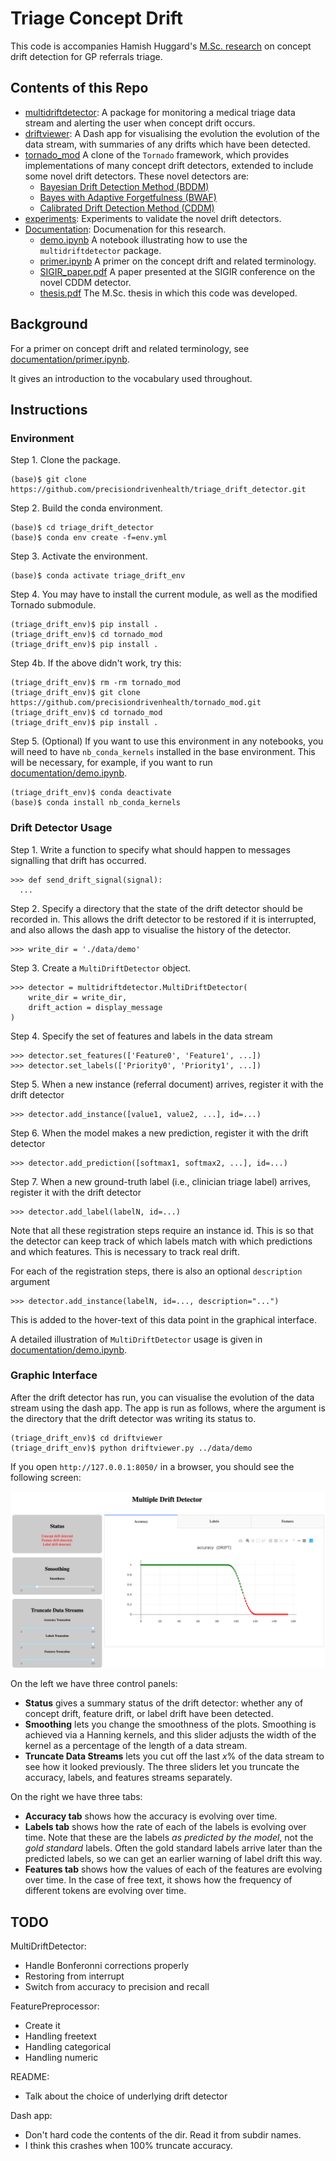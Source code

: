 # Triage Concept Drift

This code is accompanies Hamish Huggard's [M.Sc. research](documentation/thesis.pdf) on concept drift detection for GP referrals triage.

## Contents of this Repo

- [multidriftdetector](multidriftdetector): A package for monitoring a medical triage data stream and alerting the user when concept drift occurs.
- [driftviewer](driftviewer): A Dash app for visualising the evolution the evolution of the data stream, with summaries of any drifts which have been detected.
- [tornado_mod](tornado_mod) A clone of the `Tornado` framework, which provides implementations of many concept drift detectors, extended to include some novel drift detectors. These novel detectors are:
  - [Bayesian Drift Detection Method (BDDM)](tornado_mod/drift_detection/bddm.py)
  - [Bayes with Adaptive Forgetfulness (BWAF)](tornado_mod/drift_detection/bwaf.py)
  - [Calibrated Drift Detection Method (CDDM)](tornado_mod/drift_detection/cddm.py)
- [experiments](experiments): Experiments to validate the novel drift detectors.
- [Documentation](documentation): Documenation for this research.
  - [demo.ipynb](documentation/demo.ipynb) A notebook illustrating how to use the `multidriftdetector` package.
  - [primer.ipynb](documentation/primer.ipynb) A primer on the concept drift and related terminology.
  - [SIGIR_paper.pdf](documentation/SIGIR_paper.pdf) A paper presented at the SIGIR conference on the novel CDDM detector.
  - [thesis.pdf](documentation/thesis.pdf) The M.Sc. thesis in which this code was developed.

## Background

For a primer on concept drift and related terminology, see [documentation/primer.ipynb](documentation/primer.ipynb).

It gives an introduction to the vocabulary used throughout.

## Instructions

### Environment

Step 1. Clone the package.
```
(base)$ git clone https://github.com/precisiondrivenhealth/triage_drift_detector.git
```

Step 2. Build the conda environment.
```
(base)$ cd triage_drift_detector
(base)$ conda env create -f=env.yml
```

Step 3. Activate the environment.
```
(base)$ conda activate triage_drift_env
```

Step 4. You may have to install the current module, as well as the modified Tornado submodule.
```
(triage_drift_env)$ pip install .
(triage_drift_env)$ cd tornado_mod
(triage_drift_env)$ pip install .
```

Step 4b. If the above didn't work, try this:
```
(triage_drift_env)$ rm -rm tornado_mod
(triage_drift_env)$ git clone https://github.com/precisiondrivenhealth/tornado_mod.git
(triage_drift_env)$ cd tornado_mod
(triage_drift_env)$ pip install .
```

Step 5. (Optional) If you want to use this environment in any notebooks, you will need to have `nb_conda_kernels` installed in the base environment. This will be necessary, for example, if you want to run [documentation/demo.ipynb](documentation/demo.ipynb).
```
(triage_drift_env)$ conda deactivate
(base)$ conda install nb_conda_kernels
```

### Drift Detector Usage

Step 1. Write a function to specify what should happen to messages signalling that drift has occurred.
```
>>> def send_drift_signal(signal):
  ...
```

Step 2. Specify a directory that the state of the drift detector should be recorded in.
This allows the drift detector to be restored if it is interrupted, and also allows the dash app to visualise the history of the detector.
```
>>> write_dir = './data/demo'
```

Step 3. Create a `MultiDriftDetector` object.
```
>>> detector = multidriftdetector.MultiDriftDetector(
    write_dir = write_dir,
    drift_action = display_message
)
```

Step 4. Specify the set of features and labels in the data stream
```
>>> detector.set_features(['Feature0', 'Feature1', ...])
>>> detector.set_labels(['Priority0', 'Priority1', ...])
```

Step 5. When a new instance (referral document) arrives, register it with the drift detector
```
>>> detector.add_instance([value1, value2, ...], id=...)
```

Step 6. When the model makes a new prediction, register it with the drift detector
```
>>> detector.add_prediction([softmax1, softmax2, ...], id=...)
```

Step 7. When a new ground-truth label (i.e., clinician triage label) arrives, register it with the drift detector
```
>>> detector.add_label(labelN, id=...)
```

Note that all these registration steps require an instance id.
This is so that the detector can keep track of which labels match with which predictions and which features.
This is necessary to track real drift.

For each of the registration steps, there is also an optional `description` argument
```
>>> detector.add_instance(labelN, id=..., description="...")
```
This is added to the hover-text of this data point in the graphical interface.

A detailed illustration of `MultiDriftDetector` usage is given in [documentation/demo.ipynb](documentation/demo.ipynb).

### Graphic Interface

After the drift detector has run, you can visualise the evolution of the data stream using the dash app.
The app is run as follows, where the argument is the directory that the drift detector was writing its status to.
```
(triage_drift_env)$ cd driftviewer
(triage_drift_env)$ python driftviewer.py ../data/demo
```
If you open `http://127.0.0.1:8050/` in a browser, you should see the following screen:

![demo](documentation/demo.png)

On the left we have three control panels:
 * __Status__ gives a summary status of the drift detector: whether any of concept drift, feature drift, or label drift have been detected.
 * __Smoothing__ lets you change the smoothness of the plots. Smoothing is achieved via a Hanning kernels, and this slider adjusts the width of the kernel as a percentage of the length of a data stream.
 * __Truncate Data Streams__ lets you cut off the last $x$% of the data stream to see how it looked previously. The three sliders let you truncate the accuracy, labels, and features streams separately.

On the right we have three tabs:
 * __Accuracy tab__ shows how the accuracy is evolving over time.
 * __Labels tab__ shows how the rate of each of the labels is evolving over time. Note that these are the labels _as predicted by the model_, not the _gold standard_ labels. Often the gold standard labels arrive later than the predicted labels, so we can get an earlier warning of label drift this way.
 * __Features tab__ shows how the values of each of the features are evolving over time. In the case of free text, it shows how the frequency of different tokens are evolving over time.

## TODO

MultiDriftDetector:
 * Handle Bonferonni corrections properly
 * Restoring from interrupt
 * Switch from accuracy to precision and recall

FeaturePreprocessor:
 * Create it
 * Handling freetext
 * Handling categorical
 * Handling numeric

README:
 * Talk about the choice of underlying drift detector

Dash app:
 * Don't hard code the contents of the dir. Read it from subdir names.
 * I think this crashes when 100% truncate accuracy.

<!--

## Conda cheatsheet

This is for my own benefit.

Create an environment with
```conda create --name <envname> python=<version> <optional dependencies>
```
And then remove it with
```
conda remove --name <envname> --all
```
Instal packages with
```
(envname)> conda install <package>
```
or
```
(envname)> pip install <package>
```
See a list of all packages with
```
conda list
```
Update the environment yaml with
```
conda env export > env.yml
```
Restore environment with
```
conda env create -f=env.yml
```
To use a conda environment in jupyter notebooks/labs, first install `nb_conda_kernels` in the base environment
```
(base)$ conda install -c conda-forge nb_conda_kernels
```
Then install `ipykernel` in the target environment
```
$ conda activate cenv
(cenv)$ conda install ipykernel
(cenv)$ conda deactivate
```
-->
